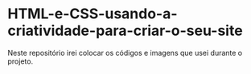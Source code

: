 # HTML-e-CSS-usando-a-criatividade-para-criar-o-seu-site
Neste repositório irei colocar os códigos e imagens que usei durante o projeto.
